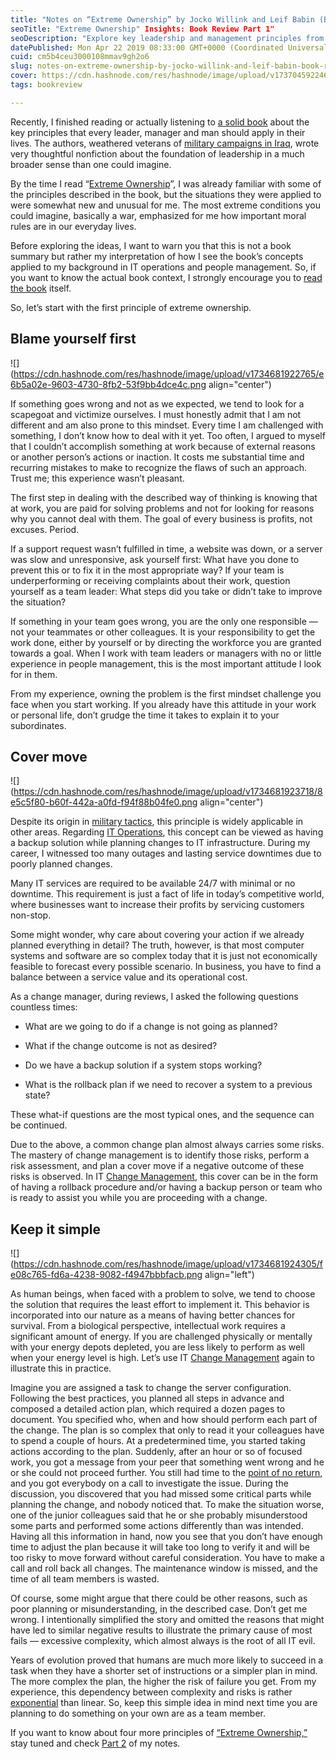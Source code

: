 ```yaml
---
title: "Notes on “Extreme Ownership” by Jocko Willink and Leif Babin (Book Review) - Part 1"
seoTitle: "Extreme Ownership" Insights: Book Review Part 1"
seoDescription: "Explore key leadership and management principles from "Extreme Ownership" by Jocko Willink and Leif Babin, applied to IT operations"
datePublished: Mon Apr 22 2019 08:33:00 GMT+0000 (Coordinated Universal Time)
cuid: cm5b4ceu3000108mmav9gh2o6
slug: notes-on-extreme-ownership-by-jocko-willink-and-leif-babin-book-review-part-1
cover: https://cdn.hashnode.com/res/hashnode/image/upload/v1737045922468/14d6ff3c-a1e9-4865-8a64-273df0d86134.png
tags: bookreview

---
```


Recently, I finished reading or actually listening to [a solid book](https://andrewmatveychuk.com/refer/extreme-ownership) about the key principles that every leader, manager and man should apply in their lives. The authors, weathered veterans of [military campaigns in Iraq](https://en.wikipedia.org/wiki/List_of_coalition_military_operations_of_the_Iraq_War), wrote very thoughtful nonfiction about the foundation of leadership in a much broader sense than one could imagine.

By the time I read “[Extreme Ownership](https://andrewmatveychuk.com/refer/extreme-ownership)”, I was already familiar with some of the principles described in the book, but the situations they were applied to were somewhat new and unusual for me. The most extreme conditions you could imagine, basically a war, emphasized for me how important moral rules are in our everyday lives.

Before exploring the ideas, I want to warn you that this is not a book summary but rather my interpretation of how I see the book’s concepts applied to my background in IT operations and people management. So, if you want to know the actual book context, I strongly encourage you to [read the book](https://andrewmatveychuk.com/refer/extreme-ownership) itself.

So, let’s start with the first principle of extreme ownership.

## Blame yourself first

![](https://cdn.hashnode.com/res/hashnode/image/upload/v1734681922765/e6b5a02e-9603-4730-8fb2-53f9bb4dce4c.png align="center")

If something goes wrong and not as we expected, we tend to look for a scapegoat and victimize ourselves. I must honestly admit that I am not different and am also prone to this mindset. Every time I am challenged with something, I don’t know how to deal with it yet. Too often, I argued to myself that I couldn’t accomplish something at work because of external reasons or another person’s actions or inaction. It costs me substantial time and recurring mistakes to make to recognize the flaws of such an approach. Trust me; this experience wasn’t pleasant.

The first step in dealing with the described way of thinking is knowing that at work, you are paid for solving problems and not for looking for reasons why you cannot deal with them. The goal of every business is profits, not excuses. Period.

If a support request wasn’t fulfilled in time, a website was down, or a server was slow and unresponsive, ask yourself first: What have you done to prevent this or to fix it in the most appropriate way? If your team is underperforming or receiving complaints about their work, question yourself as a team leader: What steps did you take or didn’t take to improve the situation?

If something in your team goes wrong, you are the only one responsible — not your teammates or other colleagues. It is your responsibility to get the work done, either by yourself or by directing the workforce you are granted towards a goal. When I work with team leaders or managers with no or little experience in people management, this is the most important attitude I look for in them.

From my experience, owning the problem is the first mindset challenge you face when you start working. If you already have this attitude in your work or personal life, don’t grudge the time it takes to explain it to your subordinates.

## Cover move

![](https://cdn.hashnode.com/res/hashnode/image/upload/v1734681923718/8e5c5f80-b60f-442a-a0fd-f94f88b04fe0.png align="center")

Despite its origin in [military tactics](https://en.wikipedia.org/wiki/Fire_and_movement), this principle is widely applicable in other areas. Regarding [IT Operations](https://en.wikipedia.org/wiki/Information_technology_operations), this concept can be viewed as having a backup solution while planning changes to IT infrastructure. During my career, I witnessed too many outages and lasting service downtimes due to poorly planned changes.

Many IT services are required to be available 24/7 with minimal or no downtime. This requirement is just a fact of life in today’s competitive world, where businesses want to increase their profits by servicing customers non-stop.

Some might wonder, why care about covering your action if we already planned everything in detail? The truth, however, is that most computer systems and software are so complex today that it is just not economically feasible to forecast every possible scenario. In business, you have to find a balance between a service value and its operational cost.

As a change manager, during reviews, I asked the following questions countless times:

* What are we going to do if a change is not going as planned?
    
* What if the change outcome is not as desired?
    
* Do we have a backup solution if a system stops working?
    
* What is the rollback plan if we need to recover a system to a previous state?
    

These what-if questions are the most typical ones, and the sequence can be continued.

Due to the above, a common change plan almost always carries some risks. The mastery of change management is to identify those risks, perform a risk assessment, and plan a cover move if a negative outcome of these risks is observed. In IT [Change Management](https://w.wiki/Chy$), this cover can be in the form of having a rollback procedure and/or having a backup person or team who is ready to assist you while you are proceeding with a change.

## Keep it simple

![](https://cdn.hashnode.com/res/hashnode/image/upload/v1734681924305/fe08c765-fd6a-4238-9082-f4947bbbfacb.png align="left")

As human beings, when faced with a problem to solve, we tend to choose the solution that requires the least effort to implement it. This behavior is incorporated into our nature as a means of having better chances for survival. From a biological perspective, intellectual work requires a significant amount of energy. If you are challenged physically or mentally with your energy depots depleted, you are less likely to perform as well when your energy level is high. Let’s use IT [Change Management](https://w.wiki/Chy$) again to illustrate this in practice.

Imagine you are assigned a task to change the server configuration. Following the best practices, you planned all steps in advance and composed a detailed action plan, which required a dozen pages to document. You specified who, when and how should perform each part of the change. The plan is so complex that only to read it your colleagues have to spend a couple of hours. At a predetermined time, you started taking actions according to the plan. Suddenly, after an hour or so of focused work, you got a message from your peer that something went wrong and he or she could not proceed further. You still had time to the [point of no return](https://en.wikipedia.org/wiki/Point_of_no_return), and you got everybody on a call to investigate the issue. During the discussion, you discovered that you had missed some critical parts while planning the change, and nobody noticed that. To make the situation worse, one of the junior colleagues said that he or she probably misunderstood some parts and performed some actions differently than was intended. Having all this information in hand, now you see that you don’t have enough time to adjust the plan because it will take too long to verify it and will be too risky to move forward without careful consideration. You have to make a call and roll back all changes. The maintenance window is missed, and the time of all team members is wasted.

Of course, some might argue that there could be other reasons, such as poor planning or misunderstanding, in the described case. Don’t get me wrong. I intentionally simplified the story and omitted the reasons that might have led to similar negative results to illustrate the primary cause of most fails — excessive complexity, which almost always is the root of all IT evil.

Years of evolution proved that humans are much more likely to succeed in a task when they have a shorter set of instructions or a simpler plan in mind. The more complex the plan, the higher the risk of failure you get. From my experience, this dependency between complexity and risks is rather [exponential](https://en.wikipedia.org/wiki/Exponential_function) than linear. So, keep this simple idea in mind next time you are planning to do something on your own are as a team member.

If you want to know about four more principles of [“Extreme Ownership,”](https://andrewmatveychuk.com/refer/extreme-ownership) stay tuned and check [Part 2](https://andrewmatveychuk.com/notes-on-extreme-ownership-by-jocko-willink-and-leif-babin-book-review-part-2) of my notes.
